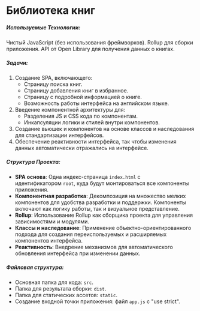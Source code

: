 # Библиотека книг

##### Используемые Технологии:
Чистый JavaScript (без использования фреймворков).
Rollup для сборки приложения.
API от Open Library для получения данных о книгах.

##### Задачи:
1. Создание SPA, включающего:
    - Страницу поиска книг.
    - Страницу добавления книг в избранное.
    - Страницу с подробной информацией о книге.
    - Возможность работы интерфейса на английском языке.
2. Введение компонентной архитектуры для:
    - Разделения JS и CSS кода по компонентам.
    - Инкапсуляции логики и стилей внутри компонентов.
3. Создание вьюшек и компонентов на основе классов и наследования для стандартизации интерфейсов.
4. Обеспечение реактивности интерфейса, так чтобы изменения данных автоматически отражались на интерфейсе.

##### Структура Проекта:
- **SPA основа**: Одна индекс-страница `index.html` с идентификатором `root`, куда будут монтироваться все компоненты приложения.
- **Компонентная разработка**: Декомпозиция на множество мелких компонентов для удобства разработки и поддержки. Компоненты включают как логику работы, так и визуальное представление.
- **Rollup**: Использование Rollup как сборщика проекта для управления зависимостями и модулями.
- **Классы и наследование**: Применение объектно-ориентированного подхода для создания переиспользуемых и расширяемых компонентов интерфейса.
- **Реактивность**: Внедрение механизмов для автоматического обновления интерфейса при изменении данных.

##### Файловая структура:
- Основная папка для кода: `src`.
- Папка для результата сборки: `dist`.
- Папка для статических ассетов: `static`.
- Создание входной точки приложения: файл `app.js` с "use strict".